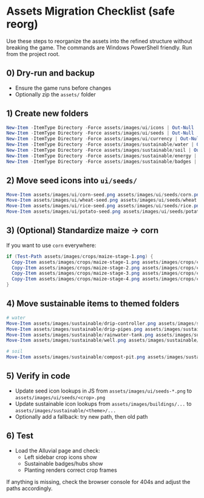 # Assets Migration Checklist (safe reorg)

Use these steps to reorganize the assets into the refined structure without breaking the game. The commands are Windows PowerShell friendly. Run from the project root.

## 0) Dry-run and backup
- Ensure the game runs before changes
- Optionally zip the `assets/` folder

## 1) Create new folders
```powershell
New-Item -ItemType Directory -Force assets/images/ui/icons | Out-Null
New-Item -ItemType Directory -Force assets/images/ui/seeds | Out-Null
New-Item -ItemType Directory -Force assets/images/ui/currency | Out-Null
New-Item -ItemType Directory -Force assets/images/sustainable/water | Out-Null
New-Item -ItemType Directory -Force assets/images/sustainable/soil | Out-Null
New-Item -ItemType Directory -Force assets/images/sustainable/energy | Out-Null
New-Item -ItemType Directory -Force assets/images/sustainable/badges | Out-Null
```

## 2) Move seed icons into `ui/seeds/`
```powershell
Move-Item assets/images/ui/corn-seed.png assets/images/ui/seeds/corn.png -Force
Move-Item assets/images/ui/wheat-seed.png assets/images/ui/seeds/wheat.png -Force
Move-Item assets/images/ui/rice-seed.png assets/images/ui/seeds/rice.png -Force
Move-Item assets/images/ui/potato-seed.png assets/images/ui/seeds/potato.png -Force
```

## 3) (Optional) Standardize maize → corn
If you want to use `corn` everywhere:
```powershell
if (Test-Path assets/images/crops/maize-stage-1.png) {
  Copy-Item assets/images/crops/maize-stage-1.png assets/images/crops/corn-stage-1.png -Force
  Copy-Item assets/images/crops/maize-stage-2.png assets/images/crops/corn-stage-2.png -Force
  Copy-Item assets/images/crops/maize-stage-3.png assets/images/crops/corn-stage-3.png -Force
  Copy-Item assets/images/crops/maize-stage-4.png assets/images/crops/corn-stage-4.png -Force
}
```

## 4) Move sustainable items to themed folders
```powershell
# water
Move-Item assets/images/sustainable/drip-controller.png assets/images/sustainable/water/drip-controller.png -Force
Move-Item assets/images/sustainable/drip-pipes.png assets/images/sustainable/water/drip-pipes.png -Force
Move-Item assets/images/sustainable/rainwater-tank.png assets/images/sustainable/water/rainwater-tank.png -Force
Move-Item assets/images/sustainable/well.png assets/images/sustainable/water/well.png -Force

# soil
Move-Item assets/images/sustainable/compost-pit.png assets/images/sustainable/soil/compost-pit.png -Force
```

## 5) Verify in code
- Update seed icon lookups in JS from `assets/images/ui/seeds-*.png` to `assets/images/ui/seeds/<crop>.png`
- Update sustainable icon lookups from `assets/images/buildings/...` to `assets/images/sustainable/<theme>/...`
- Optionally add a fallback: try new path, then old path

## 6) Test
- Load the Alluvial page and check:
  - Left sidebar crop icons show
  - Sustainable badges/hubs show
  - Planting renders correct crop frames

If anything is missing, check the browser console for 404s and adjust the paths accordingly.
